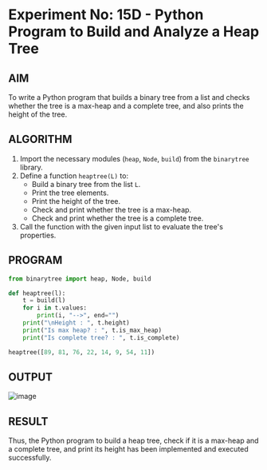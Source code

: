 # Experiment No: 15D - Python Program to Build and Analyze a Heap Tree

## AIM  
To write a Python program that builds a binary tree from a list and checks whether the tree is a max-heap and a complete tree, and also prints the height of the tree.

## ALGORITHM  
1. Import the necessary modules (`heap`, `Node`, `build`) from the `binarytree` library.
2. Define a function `heaptree(L)` to:
    - Build a binary tree from the list `L`.
    - Print the tree elements.
    - Print the height of the tree.
    - Check and print whether the tree is a max-heap.
    - Check and print whether the tree is a complete tree.
3. Call the function with the given input list to evaluate the tree's properties.

## PROGRAM
```python
from binarytree import heap, Node, build

def heaptree(l):
    t = build(l)
    for i in t.values:
        print(i, "-->", end="")
    print("\nHeight : ", t.height)
    print("Is max heap? : ", t.is_max_heap)
    print("Is complete tree? : ", t.is_complete)

heaptree([89, 81, 76, 22, 14, 9, 54, 11])

```

## OUTPUT
![image](https://github.com/user-attachments/assets/d4e660c9-b0b1-4376-92b5-a0201358d88d)

## RESULT
Thus, the Python program to build a heap tree, check if it is a max-heap and a complete tree, and print its height has been implemented and executed successfully.

